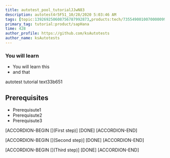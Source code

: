 ```yaml
---
title: autotest_pool_tutorialJJwN83
description: autotest4r5F51_10/28/2020 5:03:46 AM
tags: [topic:139269250608756787992873,products:tech/73554900100700000996,tutorial:experience/advanced]
primary_tag: tutorial:product/sapHana
time: 428
author_profile: https://github.com/ksAutotests
author_name: ksAutotests
---
```

### You will learn
- You will learn this
- and that

autotest tutorial text33b651

## Prerequisites
- Prerequisute1
- Prerequisute2
- Prerequisute3

[ACCORDION-BEGIN [](First step)]
[DONE]
[ACCORDION-END]

[ACCORDION-BEGIN [](Second step)]
[DONE]
[ACCORDION-END]

[ACCORDION-BEGIN [](Third step)]
[DONE]
[ACCORDION-END]

